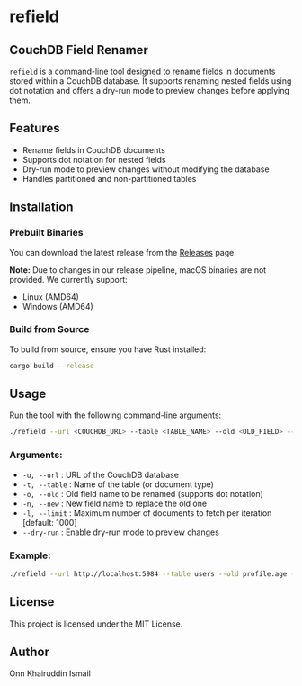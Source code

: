 # refield

## CouchDB Field Renamer

`refield` is a command-line tool designed to rename fields in documents stored within a CouchDB database. It supports renaming nested fields using dot notation and offers a dry-run mode to preview changes before applying them.

## Features
- Rename fields in CouchDB documents
- Supports dot notation for nested fields
- Dry-run mode to preview changes without modifying the database
- Handles partitioned and non-partitioned tables

## Installation

### Prebuilt Binaries
You can download the latest release from the [Releases](https://github.com/xeonn/refield/releases) page.

**Note:** Due to changes in our release pipeline, macOS binaries are not provided. We currently support:
- Linux (AMD64)
- Windows (AMD64)

### Build from Source
To build from source, ensure you have Rust installed:
```sh
cargo build --release
```

## Usage
Run the tool with the following command-line arguments:
```sh
./refield --url <COUCHDB_URL> --table <TABLE_NAME> --old <OLD_FIELD> --new <NEW_FIELD> [--dry-run]
```

### Arguments:
- `-u, --url`       : URL of the CouchDB database
- `-t, --table`     : Name of the table (or document type)
- `-o, --old`       : Old field name to be renamed (supports dot notation)
- `-n, --new`       : New field name to replace the old one
- `-l, --limit`     : Maximum number of documents to fetch per iteration [default: 1000]
- `--dry-run`       : Enable dry-run mode to preview changes

### Example:
```sh
./refield --url http://localhost:5984 --table users --old profile.age --new profile.birth_year --dry-run
```

## License
This project is licensed under the MIT License.

## Author
Onn Khairuddin Ismail

